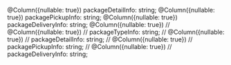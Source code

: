   @Column({nullable: true})
  packageDetailInfo: string;
  @Column({nullable: true})
  packagePickupInfo: string;
  @Column({nullable: true})
  packageDeliveryInfo: string;
  @Column({nullable: true})
      // @Column({nullable: true})
    // packageTypeInfo: string;
    // @Column({nullable: true})
    // packageDetailInfo: string;
    // @Column({nullable: true})
    // packagePickupInfo: string;
    // @Column({nullable: true})
    // packageDeliveryInfo: string;